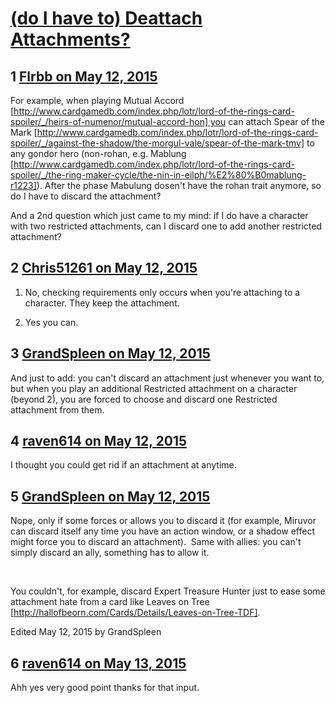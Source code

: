 # [(do I have to) Deattach Attachments?](https://community.fantasyflightgames.com/topic/176077-do-i-have-to-deattach-attachments/)

## 1 [Flrbb on May 12, 2015](https://community.fantasyflightgames.com/topic/176077-do-i-have-to-deattach-attachments/?do=findComment&comment=1616612)

For example, when playing Mutual Accord [http://www.cardgamedb.com/index.php/lotr/lord-of-the-rings-card-spoiler/_/heirs-of-numenor/mutual-accord-hon] you can attach Spear of the Mark [http://www.cardgamedb.com/index.php/lotr/lord-of-the-rings-card-spoiler/_/against-the-shadow/the-morgul-vale/spear-of-the-mark-tmv] to any gondor hero (non-rohan, e.g. Mablung [http://www.cardgamedb.com/index.php/lotr/lord-of-the-rings-card-spoiler/_/the-ring-maker-cycle/the-nin-in-eilph/%E2%80%B0mablung-r1223]). After the phase Mabulung dosen't have the rohan trait anymore, so do I have to discard the attachment?

And a 2nd question which just came to my mind: if I do have a character with two restricted attachments, can I discard one to add another restricted attachment?

## 2 [Chris51261 on May 12, 2015](https://community.fantasyflightgames.com/topic/176077-do-i-have-to-deattach-attachments/?do=findComment&comment=1616620)

1. No, checking requirements only occurs when you're attaching to a character. They keep the attachment.

2. Yes you can.

## 3 [GrandSpleen on May 12, 2015](https://community.fantasyflightgames.com/topic/176077-do-i-have-to-deattach-attachments/?do=findComment&comment=1616813)

And just to add: you can't discard an attachment just whenever you want to, but when you play an additional Restricted attachment on a character (beyond 2), you are forced to choose and discard one Restricted attachment from them.

## 4 [raven614 on May 12, 2015](https://community.fantasyflightgames.com/topic/176077-do-i-have-to-deattach-attachments/?do=findComment&comment=1617463)

I thought you could get rid if an attachment at anytime.

## 5 [GrandSpleen on May 12, 2015](https://community.fantasyflightgames.com/topic/176077-do-i-have-to-deattach-attachments/?do=findComment&comment=1617706)

Nope, only if some forces or allows you to discard it (for example, Miruvor can discard itself any time you have an action window, or a shadow effect might force you to discard an attachment).  Same with allies: you can't simply discard an ally, something has to allow it.  

 

You couldn't, for example, discard Expert Treasure Hunter just to ease some attachment hate from a card like Leaves on Tree [http://hallofbeorn.com/Cards/Details/Leaves-on-Tree-TDF].

Edited May 12, 2015 by GrandSpleen

## 6 [raven614 on May 13, 2015](https://community.fantasyflightgames.com/topic/176077-do-i-have-to-deattach-attachments/?do=findComment&comment=1618561)

Ahh yes very good point thanks for that input.

